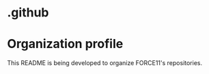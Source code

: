 # .github
# Organization profile

This README is being developed to organize FORCE11's repositories.
